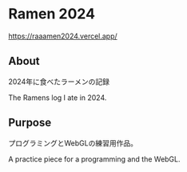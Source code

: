 # Ramen 2024

https://raaamen2024.vercel.app/

## About

2024年に食べたラーメンの記録

The Ramens log I ate in 2024.

## Purpose

プログラミングとWebGLの練習用作品。

A practice piece for a programming and the WebGL.
